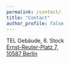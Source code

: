 ```yaml
---
permalink: /contact/
title: "Contact"
author_profile: false
---
```

<head>
 <link rel="stylesheet" href="https://unpkg.com/leaflet@1.9.4/dist/leaflet.css"
     integrity="sha256-p4NxAoJBhIIN+hmNHrzRCf9tD/miZyoHS5obTRR9BMY="
     crossorigin=""/>
 <script src="https://unpkg.com/leaflet@1.9.4/dist/leaflet.js"
    integrity="sha256-20nQCchB9co0qIjJZRGuk2/Z9VM+kNiyxNV1lvTlZBo="
    crossorigin=""></script>
 <style>
    #map { height: 330px; }
 </style>
</head>

<i class="fa-li fas fa-map-marker fa-2x" aria-hidden="true">
</i>
TEL Gebäude, 6. Stock
<br>
<a href="https://www.openstreetmap.org/directions#map=19/52.51295/13.32051" target="_blank" rel="noopener noreferrer"> Ernst-Reuter-Platz 7, <br> 10587 Berlin</a> 

<i class="fa-li fas fa-compass fa-2x" aria-hidden="true">
</i>
<div id="map"></div>
<script>
 var map = L.map('map').setView([52.51295, 13.32051], 16);
 L.tileLayer('https://tile.openstreetmap.org/{z}/{x}/{y}.png', {
    maxZoom: 19,
    attribution: '&copy; <a href="http://www.openstreetmap.org/copyright">OpenStreetMap</a>'
 }).addTo(map);
 var marker = L.marker([52.51295, 13.32051]).addTo(map);
</script>